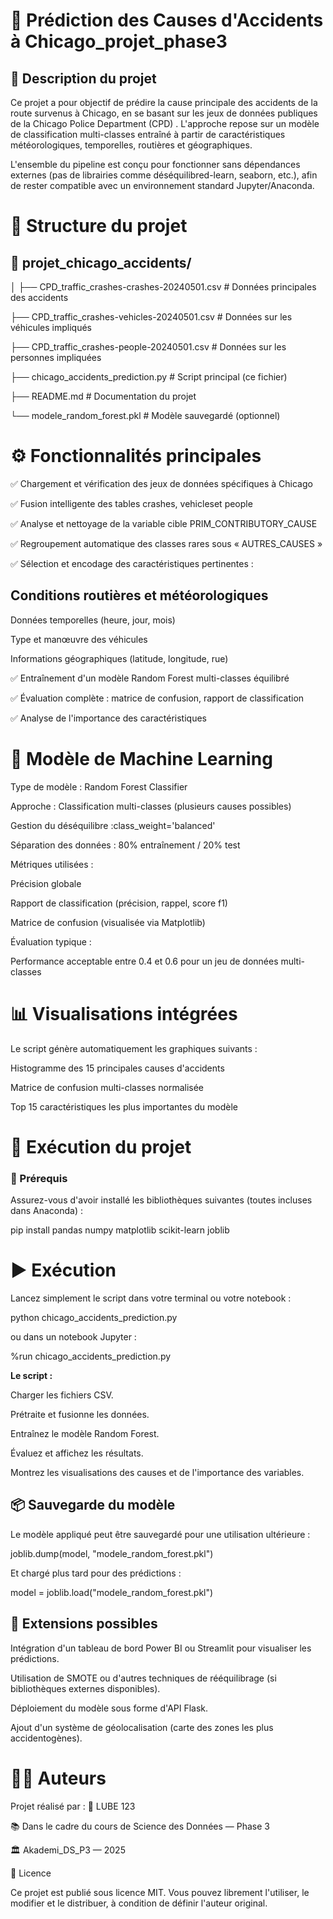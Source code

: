 # 🚗 Prédiction des Causes d'Accidents à Chicago_projet_phase3
## 📘 Description du projet

Ce projet a pour objectif de prédire la cause principale des accidents de la route survenus à Chicago, en se basant sur les jeux de données publiques de la Chicago Police Department (CPD) .
L'approche repose sur un modèle de classification multi-classes entraîné à partir de caractéristiques météorologiques, temporelles, routières et géographiques.

L'ensemble du pipeline est conçu pour fonctionner sans dépendances externes (pas de librairies comme déséquilibred-learn, seaborn, etc.), afin de rester compatible avec un environnement standard Jupyter/Anaconda.

# 📂 Structure du projet
## 📁 projet_chicago_accidents/
│
   ├── CPD_traffic_crashes-crashes-20240501.csv     # Données principales des accidents
   
   ├── CPD_traffic_crashes-vehicles-20240501.csv    # Données sur les véhicules impliqués
   
   ├── CPD_traffic_crashes-people-20240501.csv      # Données sur les personnes impliquées
   
   ├── chicago_accidents_prediction.py              # Script principal (ce fichier)
   
   ├── README.md                                    # Documentation du projet
   
   └── modele_random_forest.pkl                     # Modèle sauvegardé (optionnel)

# ⚙️ Fonctionnalités principales

✅ Chargement et vérification des jeux de données spécifiques à Chicago

✅ Fusion intelligente des tables crashes, vehicleset people

✅ Analyse et nettoyage de la variable cible PRIM_CONTRIBUTORY_CAUSE

✅ Regroupement automatique des classes rares sous « AUTRES_CAUSES »

✅ Sélection et encodage des caractéristiques pertinentes :

## Conditions routières et météorologiques

Données temporelles (heure, jour, mois)

Type et manœuvre des véhicules

Informations géographiques (latitude, longitude, rue)

✅ Entraînement d'un modèle Random Forest multi-classes équilibré

✅ Évaluation complète : matrice de confusion, rapport de classification

✅ Analyse de l'importance des caractéristiques

# 🧠 Modèle de Machine Learning

Type de modèle : Random Forest Classifier

Approche : Classification multi-classes (plusieurs causes possibles)

Gestion du déséquilibre :class_weight='balanced'

Séparation des données : 80% entraînement / 20% test

Métriques utilisées :

Précision globale

Rapport de classification (précision, rappel, score f1)

Matrice de confusion (visualisée via Matplotlib)

Évaluation typique :

Performance acceptable entre 0.4 et 0.6 pour un jeu de données multi-classes

# 📊 Visualisations intégrées

Le script génère automatiquement les graphiques suivants :

Histogramme des 15 principales causes d'accidents

Matrice de confusion multi-classes normalisée

Top 15 caractéristiques les plus importantes du modèle

# 🚀 Exécution du projet
### 🔧 Prérequis

Assurez-vous d'avoir installé les bibliothèques suivantes (toutes incluses dans Anaconda) :

pip install pandas numpy matplotlib scikit-learn joblib

# ▶️ Exécution

Lancez simplement le script dans votre terminal ou votre notebook :

python chicago_accidents_prediction.py


ou dans un notebook Jupyter :

%run chicago_accidents_prediction.py


**Le script :**

Charger les fichiers CSV.

Prétraite et fusionne les données.

Entraînez le modèle Random Forest.

Évaluez et affichez les résultats.

Montrez les visualisations des causes et de l'importance des variables.

## 📦 Sauvegarde du modèle

Le modèle appliqué peut être sauvegardé pour une utilisation ultérieure :

joblib.dump(model, "modele_random_forest.pkl")


Et chargé plus tard pour des prédictions :

model = joblib.load("modele_random_forest.pkl")

## 🧩 Extensions possibles

Intégration d'un tableau de bord Power BI ou Streamlit pour visualiser les prédictions.

Utilisation de SMOTE ou d'autres techniques de rééquilibrage (si bibliothèques externes disponibles).

Déploiement du modèle sous forme d'API Flask.

Ajout d'un système de géolocalisation (carte des zones les plus accidentogènes).

# 👩‍💻 Auteurs

Projet réalisé par :
👤 LUBE 123

📚 Dans le cadre du cours de Science des Données — Phase 3

🏛️ Akademi_DS_P3 — 2025

📜 Licence

Ce projet est publié sous licence MIT.
Vous pouvez librement l'utiliser, le modifier et le distribuer, à condition de définir l'auteur original.
